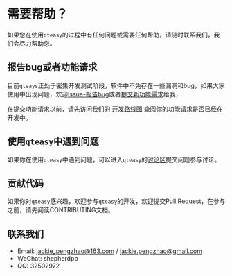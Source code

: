 # 需要帮助？

如果您在使用`qteasy`的过程中有任何问题或需要任何帮助，请随时联系我们，我们会尽力帮助您。

## 报告bug或者功能请求

目前`qteays`正处于密集开发测试阶段，软件中不免存在一些漏洞和bug，如果大家使用中出现问题，欢迎[Issue-报告bug](https://github.com/shepherdpp/qteasy/issues/new?assignees=&labels=&projects=&template=bug-report---bug报告.md&title=)或者[提交新功能需求](https://github.com/shepherdpp/qteasy/issues/new?assignees=&labels=&projects=&template=feature-request---新功能需求.md&title=)给我，

在提交功能请求以前，请先访问我们的 [开发路线图](https://qteasy.readthedocs.io/zh/latest/roadmap.html) 查阅你的功能请求是否已经在开发中。

## 使用`qteasy`中遇到问题

如果你在使用`qteasy`中遇到问题，可以进入`qteasy`的[讨论区](https://github.com/shepherdpp/qteasy/discussions)提交问题参与讨论。

## 贡献代码

如果你对`qteasy`感兴趣，欢迎参与`qteasy`的开发，欢迎提交Pull Request，在参与之前，请先阅读CONTRIBUTING文档。

## 联系我们

- Email: jackie_pengzhao@163.com / jackie.pengzhao@gmail.com
- WeChat: shepherdpp
- QQ: 32502972
